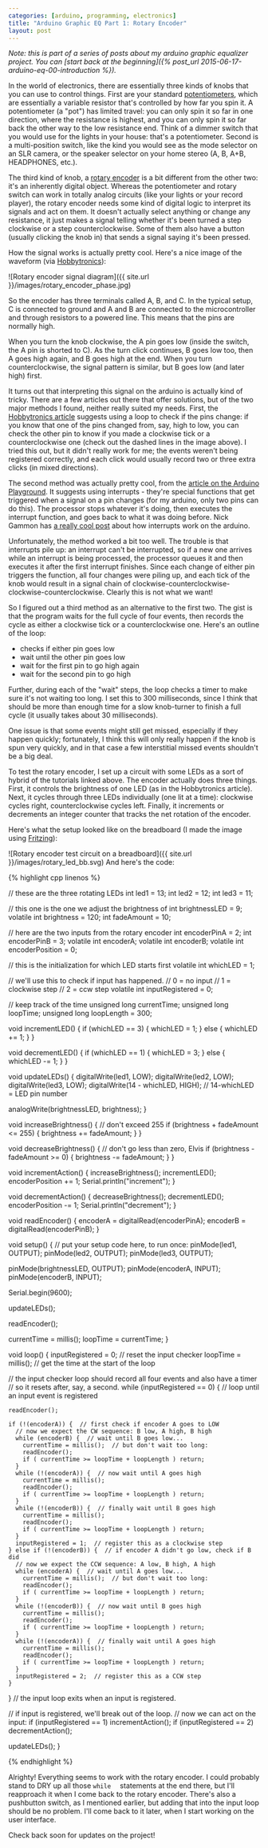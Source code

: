 ```yaml
---
categories: [arduino, programming, electronics]
title: "Arduino Graphic EQ Part 1: Rotary Encoder"
layout: post
---
```


*Note: this is part of a series of posts about my arduino graphic equalizer project. You can [start back at the beginning]({% post_url 2015-06-17-arduino-eq-00-introduction %}).*

In the world of electronics, there are essentially three kinds of knobs that you can use to control things. First are your standard [potentiometers](https://en.wikipedia.org/wiki/Potentiometer), which are essentially a variable resistor that's controlled by how far you spin it. A potentiometer (a "pot") has limited travel: you can only spin it so far in one direction, where the resistance is highest, and you can only spin it so far back the other way to the low resistance end. Think of a dimmer switch that you would use for the lights in your house: that's a potentiometer. Second is a multi-position switch, like the kind you would see as the mode selector on an SLR camera, or the speaker selector on your home stereo (A, B, A+B, HEADPHONES, etc.).

The third kind of knob, a [rotary encoder](https://en.wikipedia.org/wiki/Rotary_encoder) is a bit different from the other two: it's an inherently digital object. Whereas the potentiometer and rotary switch can work in totally analog circuits (like your lights or your record player), the rotary encoder needs some kind of digital logic to interpret its signals and act on them. It doesn't actually select anything or change any resistance, it just makes a signal telling whether it's been turned a step clockwise or a step counterclockwise. Some of them also have a button (usually clicking the knob in) that sends a signal saying it's been pressed.

How the signal works is actually pretty cool. Here's a nice image of the waveform (via [Hobbytronics](http://www.hobbytronics.co.uk/rotary-encoder-tutorial)):

![Rotary encoder signal diagram]({{ site.url }}/images/rotary_encoder_phase.jpg)

So the encoder has three terminals called A, B, and C. In the typical setup, C is connected to ground and A and B are connected to the microcontroller and through resistors to a powered line. This means that the pins are normally high.

When you turn the knob clockwise, the A pin goes low (inside the switch, the A pin is shorted to C). As the turn click continues, B goes low too, then A goes high again, and B goes high at the end. When you turn counterclockwise, the signal pattern is similar, but B goes low (and later high) first.

It turns out that interpreting this signal on the arduino is actually kind of tricky. There are a few articles out there that offer solutions, but of the two major methods I found, neither really suited my needs. First, the [Hobbytronics article](http://www.hobbytronics.co.uk/rotary-encoder-tutorial) suggests using a loop to check if the pins change: if you know that one of the pins changed from, say, high to low, you can check the other pin to know if you made a clockwise tick or a counterclockwise one (check out the dashed lines in the image above). I tried this out, but it didn't really work for me; the events weren't being registered correctly, and each click would usually record two or three extra clicks (in mixed directions).

The second method was actually pretty cool, from the [article on the Arduino Playground](http://playground.arduino.cc/Main/RotaryEncoders). It suggests using interrupts - they're special functions that get triggered when a signal on a pin changes (for my arduino, only two pins can do this). The processor stops whatever it's doing, then executes the interrupt function, and goes back to what it was doing before. Nick Gammon has [a really cool post](http://gammon.com.au/interrupts) about how interrupts work on the arduino.

Unfortunately, the method worked a bit too well. The trouble is that interrupts pile up: an interrupt can't be interrupted, so if a new one arrives while an interrupt is being processed, the processor queues it and then executes it after the first interrupt finishes. Since each change of either pin triggers the function, all four changes were piling up, and each tick of the knob would result in a signal chain of clockwise-counterclockwise-clockwise-counterclockwise. Clearly this is not what we want!

So I figured out a third method as an alternative to the first two. The gist is that the program waits for the full cycle of four events, then records the cycle as either a clockwise tick or a counterclockwise one. Here's an outline of the loop:

- checks if either pin goes low
- wait until the other pin goes low
- wait for the first pin to go high again
- wait for the second pin to go high

Further, during each of the "wait" steps, the loop checks a timer to make sure it's not waiting too long. I set this to 300 milliseconds, since I think that should be more than enough time for a slow knob-turner to finish a full cycle (it usually takes about 30 milliseconds).

One issue is that some events might still get missed, especially if they happen quickly; fortunately, I think this will only really happen if the knob is spun very quickly, and in that case a few interstitial missed events shouldn't be a big deal.

To test the rotary encoder, I set up a circuit with some LEDs as a sort of hybrid of the tutorials linked above. The encoder actually does three things. First, it controls the brightness of one LED (as in the Hobbytronics article). Next, it cycles through three LEDs individually (one lit at a time): clockwise cycles right, counterclockwise cycles left. Finally, it increments or decrements an integer counter that tracks the net rotation of the encoder.

Here's what the setup looked like on the breadboard (I made the image using [Fritzing](http://fritzing.org/home/)):

![Rotary encoder test circuit on a breadboard]({{ site.url }}/images/rotary_led_bb.svg)
And here's the code:

{% highlight cpp linenos %}

// these are the three rotating LEDs
int led1 = 13;
int led2 = 12;
int led3 = 11;

// this one is the one we adjust the brightness of
int brightnessLED = 9;
volatile int brightness = 120;
int fadeAmount = 10;

// here are the two inputs from the rotary encoder
int encoderPinA = 2;
int encoderPinB = 3;
volatile int encoderA;
volatile int encoderB;
volatile int encoderPosition = 0;

// this is the initialization for which LED starts first
volatile int whichLED = 1;

// we'll use this to check if input has happened.
// 0 = no input
// 1 = clockwise step
// 2 = ccw step
volatile int inputRegistered = 0;

// keep track of the time
unsigned long currentTime;
unsigned long loopTime;
unsigned long loopLength = 300;






void incrementLED() {
  if (whichLED == 3) {
    whichLED = 1;
  } else {
    whichLED += 1;
  }
}

void decrementLED() {
  if (whichLED == 1) {
    whichLED = 3;
  } else {
    whichLED -= 1;
  }
}

void updateLEDs() {
  digitalWrite(led1, LOW);
  digitalWrite(led2, LOW);
  digitalWrite(led3, LOW);
  digitalWrite(14 - whichLED, HIGH);  // 14-whichLED = LED pin number

  analogWrite(brightnessLED, brightness);
}

void increaseBrightness() {
  // don't exceed 255
  if (brightness + fadeAmount <= 255) {
    brightness += fadeAmount;
  }
}

void decreaseBrightness() {
  // don't go less than zero, Elvis
  if (brightness - fadeAmount >= 0) {
    brightness -= fadeAmount;
  }
}

void incrementAction() {
  increaseBrightness();
  incrementLED();
  encoderPosition += 1;
  Serial.println("increment");
}

void decrementAction() {
  decreaseBrightness();
  decrementLED();
  encoderPosition -= 1;
  Serial.println("decrement");
}

void readEncoder() {
  encoderA = digitalRead(encoderPinA);
  encoderB = digitalRead(encoderPinB);
}



void setup() {
  // put your setup code here, to run once:
  pinMode(led1, OUTPUT);
  pinMode(led2, OUTPUT);
  pinMode(led3, OUTPUT);

  pinMode(brightnessLED, OUTPUT);
  pinMode(encoderA, INPUT);
  pinMode(encoderB, INPUT);

  Serial.begin(9600);

  updateLEDs();

  readEncoder();

  currentTime = millis();
  loopTime = currentTime;
}

void loop() {
  inputRegistered = 0;      // reset the input checker
  loopTime = millis();   // get the time at the start of the loop

  // the input checker loop should record all four events and also have a timer
  // so it resets after, say, a second.
  while (inputRegistered == 0) {   // loop until an input event is registered
    
    readEncoder();
  
    if (!(encoderA)) {  // first check if encoder A goes to LOW
      // now we expect the CW sequence: B low, A high, B high
      while (encoderB) {  // wait until B goes low...
        currentTime = millis();  // but don't wait too long:
        readEncoder();
        if ( currentTime >= loopTime + loopLength ) return;
      }
      while (!(encoderA)) {  // now wait until A goes high
        currentTime = millis();
        readEncoder();
        if ( currentTime >= loopTime + loopLength ) return;
      }
      while (!(encoderB)) {  // finally wait until B goes high
        currentTime = millis();
        readEncoder();
        if ( currentTime >= loopTime + loopLength ) return;
      }
      inputRegistered = 1;  // register this as a clockwise step
    } else if (!(encoderB)) {  // if encoder A didn't go low, check if B did
      // now we expect the CCW sequence: A low, B high, A high
      while (encoderA) {  // wait until A goes low...
        currentTime = millis();  // but don't wait too long:
        readEncoder();
        if ( currentTime >= loopTime + loopLength ) return;
      }
      while (!(encoderB)) {  // now wait until B goes high
        currentTime = millis();
        readEncoder();
        if ( currentTime >= loopTime + loopLength ) return;
      }
      while (!(encoderA)) {  // finally wait until A goes high
        currentTime = millis();
        readEncoder();
        if ( currentTime >= loopTime + loopLength ) return;
      }
      inputRegistered = 2;  // register this as a CCW step
    }
  }  // the input loop exits when an input is registered.

  // if input is registered, we'll break out of the loop.
  // now we can act on the input:
  if (inputRegistered == 1) incrementAction();
  if (inputRegistered == 2) decrementAction();
  
  updateLEDs();
}

{% endhighlight %}

Alrighty! Everything seems to work with the rotary encoder. I could probably stand to DRY up all those `while  ` statements at the end there, but I'll reapproach it when I come back to the rotary encoder. There's also a pushbutton switch, as I mentioned earlier, but adding that into the input loop should be no problem. I'll come back to it later, when I start working on the user interface.

Check back soon for updates on the project!